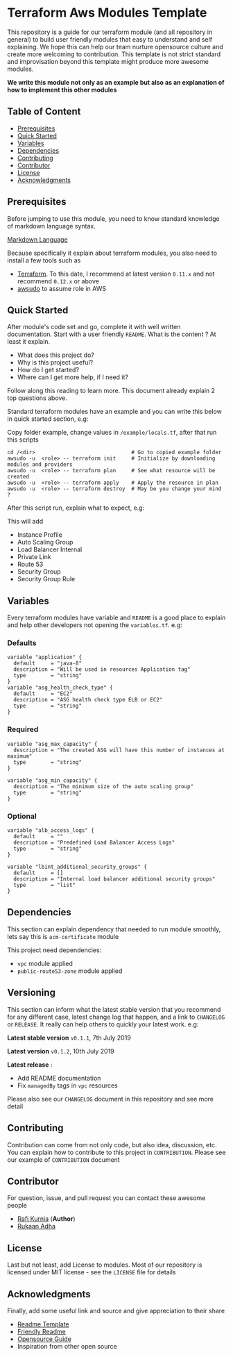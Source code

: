 # Terraform Aws Modules Template

This repository is a guide for our terraform module (and all repository in general) to build user friendly modules that easy to understand and self explaining. We hope this can help our team nurture opensource culture and create more welcoming to contribution. This template is not strict standard and improvisation beyond this template might produce more awesome modules.

**We write this module not only as an example but also as an explanation of how to implement this other modules**

## Table of Content

- [Prerequisites](#Prerequisites)
- [Quick Started](#Quick-Started)
- [Variables](#Variables)
- [Dependencies](#Dependencies)
- [Contributing](#Contributing)
- [Contributor](#Contributor)
- [License](#License)
- [Acknowledgments](#Acknowledgments)

## Prerequisites

Before jumping to use this module, you need to know standard knowledge of markdown language syntax.

[Markdown Language](https://www.markdownguide.org/basic-syntax)

Because specifically it explain about terraform modules, you also need to install a few tools such as

- [Terraform](https://releases.hashicorp.com/terraform/). To this date, I recommend at latest version `0.11.x` and not recommend `0.12.x` or above
- [awsudo](https://github.com/makethunder/awsudo) to assume role in AWS

## Quick Started

After module's code set and go, complete it with well written documentation. Start with a user friendly `README`. What is the content ? At least it explain.

- What does this project do?
- Why is this project useful?
- How do I get started?
- Where can I get more help, if I need it?

Follow along this reading to learn more. This document already explain 2 top questions above.

Standard terraform modules have an example and you can write this below in quick started section, e.g:

Copy folder example, change values in `/example/locals.tf`, after that run this scripts

```
cd /<dir>                               # Go to copied example folder
awsudo -u  <role> -- terraform init     # Initialize by downloading modules and providers
awsudo -u  <role> -- terraform plan     # See what resource will be created
awsudo -u  <role> -- terraform apply    # Apply the resource in plan
awsudo -u  <role> -- terraform destroy  # May be you change your mind ?
```

After this script run, explain what to expect, e.g:

This will add

- Instance Profile
- Auto Scaling Group
- Load Balancer Internal
- Private Link
- Route 53
- Security Group
- Security Group Rule

## Variables

Every terraform modules have variable and `README` is a good place to explain and help other developers not opening the `variables.tf`. e.g:

### Defaults

```
variable "application" {
  default     = "java-8"
  description = "Will be used in resources Application tag"
  type        = "string"
}
variable "asg_health_check_type" {
  default     = "EC2"
  description = "ASG health check type ELB or EC2"
  type        = "string"
}

```

### Required

```
variable "asg_max_capacity" {
  description = "The created ASG will have this number of instances at maximum"
  type        = "string"
}

variable "asg_min_capacity" {
  description = "The minimum size of the auto scaling group"
  type        = "string"
}

```

### Optional

```
variable "alb_access_logs" {
  default     = ""
  description = "Predefined Load Balancer Access Logs"
  type        = "string"
}

variable "lbint_additional_security_groups" {
  default     = []
  description = "Internal load balancer additional security groups"
  type        = "list"
}
```

## Dependencies

This section can explain dependency that needed to run module smoothly, lets say this is `acm-certificate` module

This project need dependencies:

- `vpc` module applied
- `public-route53-zone` module applied

## Versioning

This section can inform what the latest stable version that you recommend for any different case, latest change log that happen, and a link to `CHANGELOG` or `RELEASE`. It really can help others to quickly your latest work. e.g:

**Latest stable version** `v0.1.1`, 7th July 2019

**Latest version** `v0.1.2`, 10th July 2019

**Latest release** :

- Add README documentation
- Fix `managedBy` tags in `vpc` resources

Please also see our `CHANGELOG` document in this repository and see more detail

## Contributing

Contribution can come from not only code, but also idea, discussion, etc. You can explain how to contribute to this project in `CONTRIBUTION`. Please see our example of `CONTRIBUTION` document

## Contributor

For question, issue, and pull request you can contact these awesome people

- [Rafi Kurnia](https://github.com/rafikurnia) (**Author**)
- [Rukaan Adha](https://github.com/Rukaan)

## License

Last but not least, add License to modules. Most of our repository is licensed under MIT license - see the `LICENSE` file for details

## Acknowledgments

Finally, add some useful link and source and give appreciation to their share

- [Readme Template](https://gist.github.com/PurpleBooth/109311bb0361f32d87a2)
- [Friendly Readme](https://rowanmanning.com/posts/writing-a-friendly-readme/)
- [Opensource Guide](https://opensource.guide/starting-a-project/)
- Inspiration from other open source
